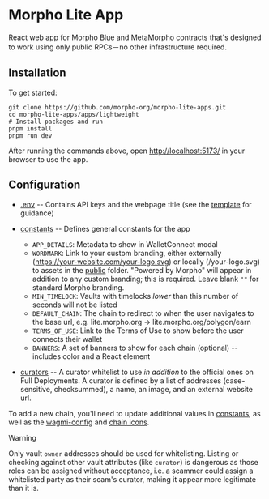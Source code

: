 # Morpho Lite App

React web app for Morpho Blue and MetaMorpho contracts that's designed to work using only public RPCs－no other infrastructure required.

## Installation

To get started:

```shell
git clone https://github.com/morpho-org/morpho-lite-apps.git
cd morpho-lite-apps/apps/lightweight
# Install packages and run
pnpm install
pnpm run dev
```

After running the commands above, open [http://localhost:5173/](http://localhost:5173/) in your browser to use the app.

## Configuration

- [.env](/apps/lightweight/.env) -- Contains API keys and the webpage title (see the [template](/apps/lightweight/.env.template) for guidance)
- [constants](/apps/lightweight/src/lib/constants.tsx) -- Defines general constants for the app

  - `APP_DETAILS`: Metadata to show in WalletConnect modal
  - `WORDMARK`: Link to your custom branding, either externally (https://your-website.com/your-logo.svg) or locally (/your-logo.svg) to assets in the [public](/apps/lightweight/public) folder. "Powered by Morpho" will appear in addition to any custom branding; this is required. Leave blank `""` for standard Morpho branding.
  - `MIN_TIMELOCK`: Vaults with timelocks _lower_ than this number of seconds will not be listed
  - `DEFAULT_CHAIN`: The chain to redirect to when the user navigates to the base url, e.g. lite.morpho.org → lite.morpho.org/polygon/earn
  - `TERMS_OF_USE`: Link to the Terms of Use to show before the user connects their wallet
  - `BANNERS`: A set of banners to show for each chain (optional) -- includes color and a React element

- [curators](/apps/lightweight/src/lib/curators.ts) -- A curator whitelist to use _in addition_ to the official ones on Full Deployments. A curator is defined by a list of addresses (case-sensitive, checksummed), a name, an image, and an external website url.

To add a new chain, you'll need to update additional values in [constants](/apps/lightweight/src/lib/constants.tsx), as well as the [wagmi-config](/apps/lightweight/src/lib/wagmi-config.ts) and [chain icons](/packages/uikit/src/components/chain-icon.tsx).

> [!WARNING]
> Only vault `owner` addresses should be used for whitelisting. Listing or checking against other vault attributes
> (like `curator`) is dangerous as those roles can be assigned without acceptance, i.e. a scammer could assign a
> whitelisted party as their scam's curator, making it appear more legitimate than it is.
